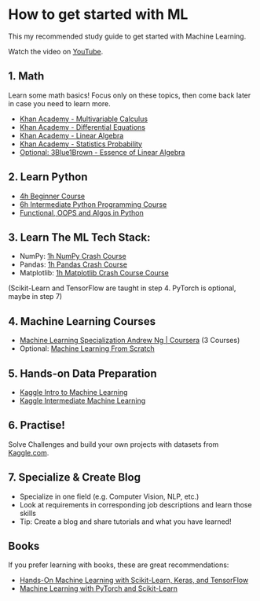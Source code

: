 # How to get started with ML

This my recommended study guide to get started with Machine Learning.

Watch the video on [YouTube](https://youtu.be/wtolixa9XTg).

## 1. Math

Learn some math basics! Focus only on these topics, then come back later in case you need to learn more.

- [Khan Academy - Multivariable Calculus](https://www.khanacademy.org/math/multivariable-calculus)
- [Khan Academy - Differential Equations](https://www.khanacademy.org/math/differential-equations)
- [Khan Academy - Linear Algebra](https://www.khanacademy.org/math/linear-algebra)
- [Khan Academy - Statistics Probability](https://www.khanacademy.org/math/statistics-probability)
- [Optional: 3Blue1Brown - Essence of Linear Algebra](https://www.3blue1brown.com/essence-of-linear-algebra-page/)

## 2. Learn Python

- [4h Beginner Course](https://youtu.be/rfscVS0vtbw)
- [6h Intermediate Python Programming Course](https://youtu.be/HGOBQPFzWKo)
- [Functional, OOPS and Algos in Python](https://www.boot.dev/)

## 3. Learn The ML Tech Stack:

- NumPy: [1h NumPy Crash Course](https://youtu.be/9JUAPgtkKpI)
- Pandas: [1h Pandas Crash Course](https://youtu.be/vmEHCJofslg)
- Matplotlib: [1h Matplotlib Crash Course Course](https://youtu.be/3Xc3CA655Y4)

(Scikit-Learn and TensorFlow are taught in step 4. PyTorch is optional, maybe in step 7)

## 4. Machine Learning Courses

- [Machine Learning Specialization Andrew Ng | Coursera](https://www.coursera.org/specializations/machine-learning-introduction) (3 Courses)
- Optional: [Machine Learning From Scratch](https://youtube.com/playlist?list=PLqnslRFeH2Upcrywf-u2etjdxxkL8nl7E)

## 5. Hands-on Data Preparation

- [Kaggle Intro to Machine Learning](https://www.kaggle.com/learn/intro-to-machine-learning)
- [Kaggle Intermediate Machine Learning](https://www.kaggle.com/learn/intermediate-machine-learning)

## 6. Practise!

Solve Challenges and build your own projects with datasets from [Kaggle.com](Kaggle.com).

## 7. Specialize & Create Blog

- Specialize in one field (e.g. Computer Vision, NLP, etc.)
- Look at requirements in corresponding job descriptions and learn those skills
- Tip: Create a blog and share tutorials and what you have learned!

## Books

If you prefer learning with books, these are great recommendations:

- [Hands-On Machine Learning with Scikit-Learn, Keras, and TensorFlow](https://www.oreilly.com/library/view/hands-on-machine-learning/9781492032632/)
- [Machine Learning with PyTorch and Scikit-Learn](https://www.packtpub.com/product/machine-learning-with-pytorch-and-scikit-learn/9781801819312)

